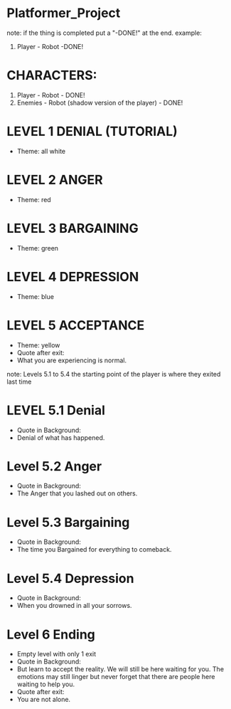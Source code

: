 # Platformer_Project

note:
if the thing is completed put a "-DONE!" at the end.
example:
1. Player - Robot -DONE!

# CHARACTERS:
1. Player - Robot - DONE!
2. Enemies - Robot (shadow version of the player) - DONE!

# LEVEL 1 DENIAL (TUTORIAL)
- Theme: all white
      
# LEVEL 2 ANGER 
- Theme: red

# LEVEL 3 BARGAINING
- Theme: green
         
# LEVEL 4 DEPRESSION
- Theme: blue
          
# LEVEL 5 ACCEPTANCE
- Theme: yellow
- Quote after exit: 
- What you are experiencing is normal.

note: 
Levels 5.1 to 5.4 the starting point of the player is where they exited last time

# LEVEL 5.1 Denial
- Quote in Background: 
- Denial of what has happened. 

# Level 5.2 Anger
- Quote in Background: 
- The Anger that you lashed out on others. 

# Level 5.3 Bargaining
- Quote in Background: 
- The time you Bargained for everything to comeback. 

# Level 5.4 Depression
- Quote in Background:
- When you drowned in all your sorrows. 

# Level 6 Ending
- Empty level with only 1 exit
- Quote in Background:
- But learn to accept the reality. We will still be here waiting for you. The emotions may still linger but never forget that there are people here waiting to help you. 
- Quote after exit: 
- You are not alone.


